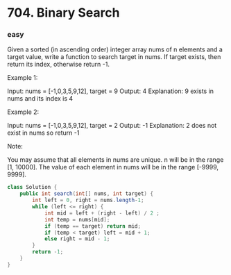 #  704. Binary Search
### easy
Given a sorted (in ascending order) integer array nums of n elements and a target value, write a function to search target in nums. If target exists, then return its index, otherwise return -1.


Example 1:

Input: nums = [-1,0,3,5,9,12], target = 9
Output: 4
Explanation: 9 exists in nums and its index is 4

Example 2:

Input: nums = [-1,0,3,5,9,12], target = 2
Output: -1
Explanation: 2 does not exist in nums so return -1
 

Note:

You may assume that all elements in nums are unique.
n will be in the range [1, 10000].
The value of each element in nums will be in the range [-9999, 9999].

```java
class Solution {
    public int search(int[] nums, int target) {
        int left = 0, right = nums.length-1;
        while (left <= right) {
            int mid = left + (right - left) / 2 ;
            int temp = nums[mid];
            if (temp == target) return mid;
            if (temp < target) left = mid + 1;
            else right = mid - 1;
        }
        return -1;
    }
}
```